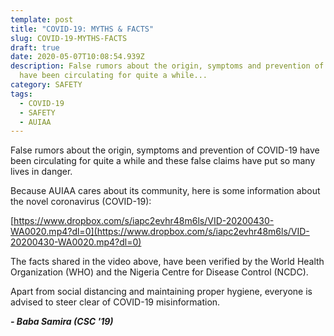 ```yaml
---
template: post
title: "COVID-19: MYTHS & FACTS"
slug: COVID-19-MYTHS-FACTS
draft: true
date: 2020-05-07T10:08:54.939Z
description: False rumors about the origin, symptoms and prevention of COVID-19
  have been circulating for quite a while...
category: SAFETY
tags:
  - COVID-19
  - SAFETY
  - AUIAA
---
```

False rumors about the origin, symptoms and prevention of COVID-19 have been circulating for quite a while and these false claims have put so many lives in danger.  

Because AUIAA cares about its community, here is some information about the novel coronavirus (COVID-19):  

<!--StartFragment-->

[https://www.dropbox.com/s/​iapc2evhr48m6ls/VID-20200430-​WA0020.mp4?dl=0](https://www.dropbox.com/s/iapc2evhr48m6ls/VID-20200430-WA0020.mp4?dl=0)

<!--EndFragment-->

The facts shared in the video above, have been verified by the World Health Organization (WHO) and the Nigeria Centre for Disease Control (NCDC).  

Apart from social distancing and maintaining proper hygiene, everyone is advised to steer clear of COVID-19 misinformation.

***\- Baba Samira (CSC '19)***